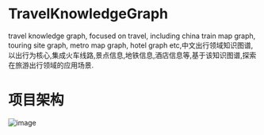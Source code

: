 # TravelKnowledgeGraph
travel knowledge graph, focused on travel, including china train map graph, touring site graph, metro map graph, hotel graph etc,中文出行领域知识图谱,以出行为核心,集成火车线路,景点信息,地铁信息,酒店信息等,基于该知识图谱,探索在旅游出行领域的应用场景.


# 项目架构
![image](https://github.com/liuhuanyong/TravelKnowledgeGraph/blob/master/image/schema.png)
